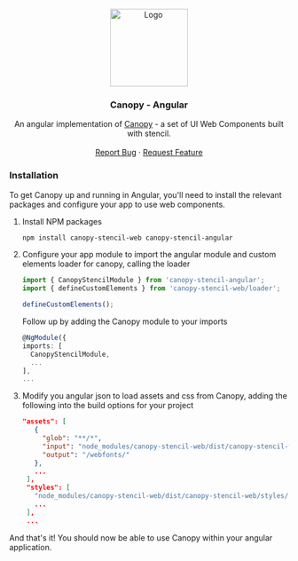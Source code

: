 <!-- PROJECT LOGO -->
<br />
<div align="center">
  <a href="https://github.com/lith1um/Canopy-Stencil">
    <img src="../logo.png" alt="Logo" width="140">
  </a>

  <h3 align="center">Canopy - Angular</h3>

  <p align="center">
    An angular implementation of <a href="https://github.com/lith1um/Canopy-Stencil">Canopy</a> - a set of UI Web Components built with stencil.
    <br />
    <br />
    <!-- <a href="https://github.com/lith1um/Canopy-Stencil">View Demo</a> -->
    <a href="https://github.com/lith1um/Canopy-Stencil/issues">Report Bug</a>
    ·
    <a href="https://github.com/lith1um/Canopy-Stencil/issues">Request Feature</a>
  </p>
</div>

### Installation

To get Canopy up and running in Angular, you'll need to install the relevant packages and configure your app to use web components.

1. Install NPM packages
   ```sh
   npm install canopy-stencil-web canopy-stencil-angular
   ```
2. Configure your app module to import the angular module and custom elements loader for canopy, calling the loader 
    ```ts
    import { CanopyStencilModule } from 'canopy-stencil-angular';
    import { defineCustomElements } from 'canopy-stencil-web/loader';

    defineCustomElements();
    ```

    Follow up by adding the Canopy module to your imports
    ```ts
    @NgModule({
    imports: [
      CanopyStencilModule,
      ...
    ],
    ...
    ```
3. Modify you angular json to load assets and css from Canopy, adding the following into the build options for your project
   ```json
   "assets": [
      {
        "glob": "**/*",
        "input": "node_modules/canopy-stencil-web/dist/canopy-stencil-web/webfonts",
        "output": "/webfonts/"
      },
      ...
    ],
    "styles": [
      "node_modules/canopy-stencil-web/dist/canopy-stencil-web/styles/material-icons.css",
      ...
    ],
    ...
   ```

And that's it! You should now be able to use Canopy within your angular application.
